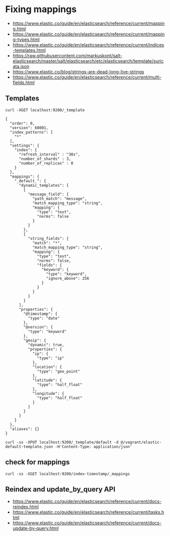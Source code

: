 # Fixing mappings

* https://www.elastic.co/guide/en/elasticsearch/reference/current/mapping.html
* https://www.elastic.co/guide/en/elasticsearch/reference/current/mapping-types.html
* https://www.elastic.co/guide/en/elasticsearch/reference/current/indices-templates.html
* https://raw.githubusercontent.com/markuskont/salt-elasticsearch/master/salt/elasticsearch/etc/elasticsearch/template/suricata.json
* https://www.elastic.co/blog/strings-are-dead-long-live-strings
* https://www.elastic.co/guide/en/elasticsearch/reference/current/multi-fields.html

## Templates

```
curl -XGET localhost:9200/_template
```

```
{
  "order": 0,
  "version": 60001,
  "index_patterns": [
    "*"
  ],
  "settings": {
    "index": {
      "refresh_interval" : "30s",
      "number_of_shards" : 3,
      "number_of_replicas" : 0
    }
  },
  "mappings": {
    "_default_": {
      "dynamic_templates": [
        {
          "message_field": {
            "path_match": "message",
            "match_mapping_type": "string",
            "mapping": {
              "type": "text",
              "norms": false
            }
          }
        },
        {
          "string_fields": {
            "match": "*",
            "match_mapping_type": "string",
            "mapping": {
              "type": "text",
              "norms": false,
              "fields": {
                "keyword": {
                  "type": "keyword",
                  "ignore_above": 256
                }
              }
            }
          }
        }
      ],
      "properties": {
        "@timestamp": {
          "type": "date"
        },
        "@version": {
          "type": "keyword"
        },
        "geoip": {
          "dynamic": true,
          "properties": {
            "ip": {
              "type": "ip"
            },
            "location": {
              "type": "geo_point"
            },
            "latitude": {
              "type": "half_float"
            },
            "longitude": {
              "type": "half_float"
            }
          }
        }
      }
    }
  },
  "aliases": {}
}
```

```
curl -ss -XPUT localhost:9200/_template/default -d @/vagrant/elastic-default-template.json -H'Content-Type: application/json'
```

## check for mappings

```
curl -ss -XGET localhost:9200/index-timestamp/_mappings
```

## Reindex and update_by_query API

* https://www.elastic.co/guide/en/elasticsearch/reference/current/docs-reindex.html
* https://www.elastic.co/guide/en/elasticsearch/reference/current/tasks.html
* https://www.elastic.co/guide/en/elasticsearch/reference/current/docs-update-by-query.html
